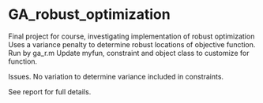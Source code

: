 # GA_robust_optimization
Final project for course, investigating implementation of robust optimization
Uses a variance penalty to determine robust locations of objective function. 
Run by ga_r.m
Update myfun, constraint and object class to customize for function. 

Issues.
No variation to determine variance included in constraints. 

See report for full details.
